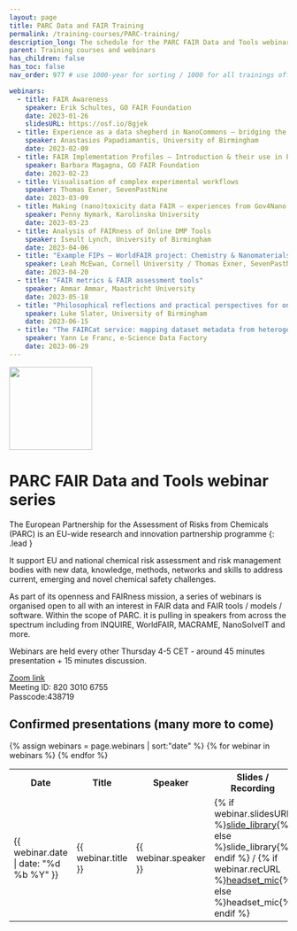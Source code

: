 ```yaml
---
layout: page
title: PARC Data and FAIR Training
permalink: /training-courses/PARC-training/
description_long: The schedule for the PARC FAIR Data and Tools webinar series also providing the recordings as we go.
parent: Training courses and webinars
has_children: false
has_toc: false
nav_order: 977 # use 1000-year for sorting / 1000 for all trainings offered by a project

webinars:
  - title: FAIR Awareness
    speaker: Erik Schultes, GO FAIR Foundation
    date: 2023-01-26
    slidesURL: https://osf.io/8gjek
  - title: Experience as a data shepherd in NanoCommons – bridging the knowledge gap and changing cultures around data management
    speaker: Anastasios Papadiamantis, University of Birmingham
    date: 2023-02-09
  - title: FAIR Implementation Profiles – Introduction & their use in PARC
    speaker: Barbara Magagna, GO FAIR Foundation
    date: 2023-02-23
  - title: Visualisation of complex experimental workflows
    speaker: Thomas Exner, SevenPastNine
    date: 2023-03-09
  - title: Making (nano)toxicity data FAIR – experiences from Gov4Nano & Data Re-use examples
    speaker: Penny Nymark, Karolinska University
    date: 2023-03-23
  - title: Analysis of FAIRness of Online DMP Tools
    speaker: Iseult Lynch, University of Birmingham
    date: 2023-04-06
  - title: "Example FIPs – WorldFAIR project: Chemistry & Nanomaterials"
    speaker: Leah McEwan, Cornell University / Thomas Exner, SevenPastNine
    date: 2023-04-20
  - title: "FAIR metrics & FAIR assessment tools"
    speaker: Ammar Ammar, Maastricht University
    date: 2023-05-18
  - title: "Philosophical reflections and practical perspectives for ontology development"
    speaker: Luke Slater, University of Birmingham
    date: 2023-06-15
  - title: "The FAIRCat service: mapping dataset metadata from heterogeneous repository to DCAT (the Data Catalog Vocabulary)"
    speaker: Yann Le Franc, e-Science Data Factory
    date: 2023-06-29
---
```


<img src="{{ site.baseurl }}/images/logos/parc.png" width="150" class="image--right"/>

# PARC FAIR Data and Tools webinar series
The European Partnership for the Assessment of Risks from Chemicals (PARC) is an EU-wide research and innovation partnership programme 
{: .lead }

It support EU and national chemical risk assessment and risk management bodies with new data, knowledge, methods, networks and skills to address current, emerging and novel chemical safety challenges.

As part of its openness and FAIRness mission, a series of webinars is organised open to all with an interest in FAIR data and FAIR tools / models / software. Within the scope of PARC. it is pulling in speakers from across the spectrum including from INQUIRE, WorldFAIR, MACRAME, NanoSolveIT and more.

Webinars are held every other Thursday 4-5 CET - around 45 minutes presentation + 15 minutes discussion.

[Zoom link](https://bham-ac-uk.zoom.us/j/82030106755?pwd=QjdMOFczbzg1Z0p2SDdDT1NmdWIrZz09)   
Meeting ID: 820 3010 6755   
Passcode:438719

## Confirmed presentations (many more to come)
<table  id="table-parc">
{% assign webinars = page.webinars | sort:"date" %} 
  <tr>
    <th>Date</th>
    <th width="70%">Title</th>
    <th>Speaker</th>
    <th>Slides / Recording</th>
  </tr>
{% for webinar in webinars %}
    <tr>
      <td>{{ webinar.date  | date: "%d %b %Y" }}</td>
      <td width="60%">{{ webinar.title }}</td>
      <td>{{ webinar.speaker }}</td>
      <td>
        {% if webinar.slidesURL %}<a href="{{ webinar.slidesURL }}"><span class="material-symbols-outlined">slide_library</span></a>{% else %}<span class="material-symbols-outlined">slide_library</span>{% endif %}
        /
        {% if webinar.recURL %}<a href="{{ webinar.recURL }}"><span class="material-symbols-outlined"><span class="material-symbols-outlined">headset_mic</span></a>{% else %}<span class="material-symbols-outlined">headset_mic</span>{% endif %}</td>
    </tr>
{% endfor %}
</table>
